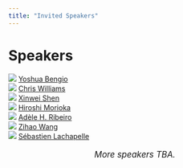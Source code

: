 ```yaml
---
title: "Invited Speakers"
---
```


# Speakers

<div class="list-of-people">
    <div class="person">
        <td><img src="/yoshua.jpg"></td>
        <td><a href="https://yoshuabengio.org">Yoshua Bengio</a></td>
    </div>
    <div class="person">
        <td><img src="/chris.jpg"></td>
        <td><a href="https://homepages.inf.ed.ac.uk/ckiw/">Chris Williams</a></td>
    </div>
    <div class="person">
        <td><img src="/xinwei.jpg"></td>
        <td><a href="https://xinweishen.netlify.app">Xinwei Shen</a></td>
    </div>
    <div class="person">
        <td><img src="/hiroshi.jpg"></td>
        <td><a href="https://sites.google.com/view/hiroshimorioka/">Hiroshi Morioka</a></td>
    </div>
    <div class="person">
        <td><img src="/adele.jpg"></td>
        <td><a href="https://adele.github.io/#about">Adèle H. Ribeiro</a></td>
    </div>
    <div class="person">
        <td><img src="/zihao.jpg"></td>
        <td><a href="https://stat.uchicago.edu/people/profile/zihao-wang/">Zihao Wang</a></td>
    </div>
    <div class="person">
        <td><img src="/sebastien.jpg"></td>
        <td><a href="https://slachapelle.github.io">Sébastien Lachapelle</a></td>
    </div>
</div>

<div style="width: 100%; font-size: larger; text-align: center; margin-top: 18px;">
    <em>More speakers TBA.</em>
</div>